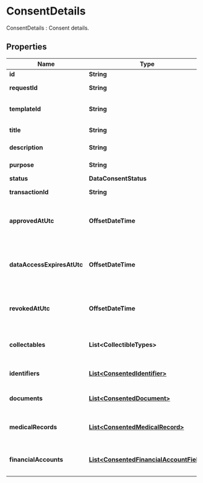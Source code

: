 

# ConsentDetails

ConsentDetails : Consent details.

## Properties

| Name | Type | Description | Notes |
|------------ | ------------- | ------------- | -------------|
|**id** | **String** | Consent id. |  |
|**requestId** | **String** | Consent request id. |  |
|**templateId** | **String** | Consent request template id. |  [optional] |
|**title** | **String** | Consent title. |  |
|**description** | **String** | Consent description. |  |
|**purpose** | **String** | Consent purpose. |  [optional] |
|**status** | **DataConsentStatus** |  |  |
|**transactionId** | **String** | Transaction id. |  [optional] |
|**approvedAtUtc** | **OffsetDateTime** | Consent approval datetime in UTC timezone. |  |
|**dataAccessExpiresAtUtc** | **OffsetDateTime** | Data access expiration datetime in UTC timezone. |  |
|**revokedAtUtc** | **OffsetDateTime** | Consent revocation datetime in UTC timezone. |  [optional] |
|**collectables** | **List&lt;CollectibleTypes&gt;** | List of supported collectible types. |  |
|**identifiers** | [**List&lt;ConsentedIdentifier&gt;**](ConsentedIdentifier.md) | Consented identity details. |  [optional] |
|**documents** | [**List&lt;ConsentedDocument&gt;**](ConsentedDocument.md) | List of consented documents. |  [optional] |
|**medicalRecords** | [**List&lt;ConsentedMedicalRecord&gt;**](ConsentedMedicalRecord.md) | List of consented medical records. |  [optional] |
|**financialAccounts** | [**List&lt;ConsentedFinancialAccountField&gt;**](ConsentedFinancialAccountField.md) | List of consented financial accounts. |  [optional] |




